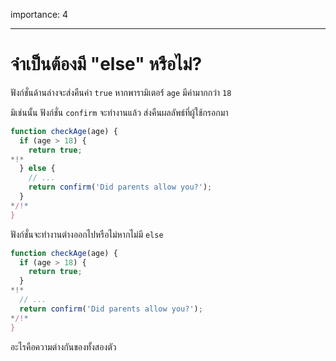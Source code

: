importance: 4

---

# จำเป็นต้องมี "else" หรือไม่?

ฟังก์ชั่นด้านล่างจะส่งคืนค่า `true` หากพารามิเตอร์์ `age` มีค่ามากกว่า `18`

มิเช่นนั้น ฟังก์ชั่น `confirm` จะทำงานแล้ว ส่งคืนผลลัพธ์ที่ผู้ใช้กรอกมา

```js
function checkAge(age) {
  if (age > 18) {
    return true;
*!*
  } else {
    // ...
    return confirm('Did parents allow you?');
  }
*/!*
}
```

ฟังก์ชั่นจะทำงานต่างออกไปหรือไม่หากไม่มี `else`

```js
function checkAge(age) {
  if (age > 18) {
    return true;
  }
*!*
  // ...
  return confirm('Did parents allow you?');
*/!*
}
```

อะไรคือความต่างกันของทั้งสองตัว
